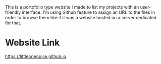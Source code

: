 This is a portofolio type website I made to list my projects with an user-friendly interface. I'm using Github feature to assign an URL to the files in order to browse them like if it was a website hosted on a server dedicated for that.<br/>

# Website Link
https://littleonenoise.github.io
